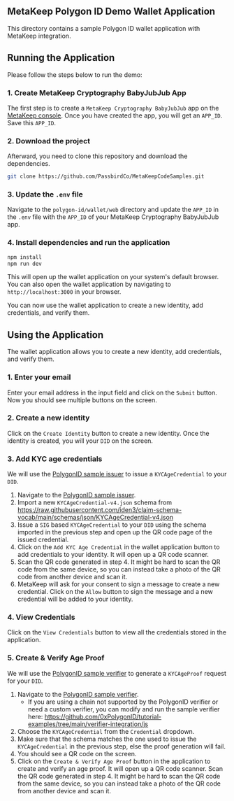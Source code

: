 ## MetaKeep Polygon ID Demo Wallet Application

This directory contains a sample Polygon ID wallet application with MetaKeep integration.

## Running the Application

Please follow the steps below to run the demo:

### 1. Create MetaKeep Cryptography BabyJubJub App

The first step is to create a `MetaKeep Cryptography BabyJubJub` app on the [MetaKeep console](https://console.metakeep.xyz). Once you have created the app, you will get an `APP_ID`. Save this `APP_ID`.

### 2. Download the project

Afterward, you need to clone this repository and download the dependencies.

```sh
git clone https://github.com/PassbirdCo/MetaKeepCodeSamples.git
```

### 3. Update the `.env` file

Navigate to the `polygon-id/wallet/web` directory and update the `APP_ID` in the `.env` file with the `APP_ID` of your MetaKeep Cryptography BabyJubJub app.

### 4. Install dependencies and run the application

```sh
npm install
npm run dev
```

This will open up the wallet application on your system's default browser. You can also open the wallet application by navigating to `http://localhost:3000` in your browser.

You can now use the wallet application to create a new identity, add credentials, and verify them.

## Using the Application

The wallet application allows you to create a new identity, add credentials, and verify them.

### 1. Enter your email

Enter your email address in the input field and click on the `Submit` button. Now you should see multiple buttons on the screen.

### 2. Create a new identity

Click on the `Create Identity` button to create a new identity. Once the identity is created, you will your `DID` on the screen.

### 3. Add KYC age credentials

We will use the [PolygonID sample issuer](https://issuer-ui.polygonid.me/) to issue a `KYCAgeCredential` to your `DID`.

1. Navigate to the [PolygonID sample issuer](https://issuer-ui.polygonid.me/).
2. Import a new `KYCAgeCredential-v4.json` schema from https://raw.githubusercontent.com/iden3/claim-schema-vocab/main/schemas/json/KYCAgeCredential-v4.json
3. Issue a `SIG` based `KYCAgeCredential` to your `DID` using the schema imported in the previous step and open up the QR code page of the issued credential.
4. Click on the `Add KYC Age Credential` in the wallet application button to add credentials to your identity. It will open up a QR code scanner.
5. Scan the QR code generated in step 4. It might be hard to scan the QR code from the same device, so you can instead take a photo of the QR code from another device and scan it.
6. MetaKeep will ask for your consent to sign a message to create a new credential. Click on the `Allow` button to sign the message and a new credential will be added to your identity.

### 4. View Credentials

Click on the `View Credentials` button to view all the credentials stored in the application.

### 5. Create & Verify Age Proof

We will use the [PolygonID sample verifier](https://verifier-demo.polygonid.me/) to generate a `KYCAgeProof` request for your `DID`.

1. Navigate to the [PolygonID sample verifier](https://verifier-demo.polygonid.me/).
   - If you are using a chain not supported by the PolygonID verifier or need a custom verifier, you can modify and run the sample verifier here: https://github.com/0xPolygonID/tutorial-examples/tree/main/verifier-integration/js
2. Choose the `KYCAgeCredential` from the `Credential` dropdown.
3. Make sure that the schema matches the one used to issue the `KYCAgeCredential` in the previous step, else the proof generation will fail.
4. You should see a QR code on the screen.
5. Click on the `Create & Verify Age Proof` button in the application to create and verify an age proof. It will open up a QR code scanner. Scan the QR code generated in step 4. It might be hard to scan the QR code from the same device, so you can instead take a photo of the QR code from another device and scan it.
